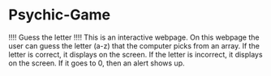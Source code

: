 # Psychic-Game
!!!! Guess the letter !!!!
This is an interactive webpage. On this webpage the user can guess the letter (a-z) that the computer picks from an array. If the letter is correct, it displays on the screen. If the letter is incorrect, it displays on the screen. If it goes to 0, then an alert shows up. 
